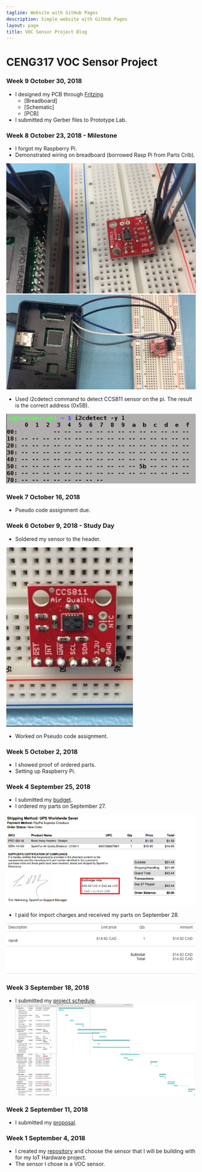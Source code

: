 ```yaml
---
tagline: Website with GitHub Pages
description: Simple website with GitHub Pages
layout: page
title: VOC Sensor Project Blog
---
```


# CENG317 VOC Sensor Project

### Week 9 October 30, 2018
* I designed my PCB through [Fritzing](https://github.com/PrincessHernandez/VOC_Sensor/blob/master/documentation/Fritzing%20CCS811/VOC-CCS311-Princess.fzz).
    * [Breadboard]
    * [Schematic]
    * [PCB]
* I submitted my Gerber files to Prototype Lab.

### Week 8 October 23, 2018 - Milestone
* I forgot my Raspberry Pi. 
* Demonstrated wiring on breadboard (borrowed Rasp Pi from Parts Crib).

![Image of Wiring1](https://github.com/PrincessHernandez/VOC_Sensor/blob/master/images/breadboardSensor(1).PNG?raw=true) ![Image of Wiring2](https://github.com/PrincessHernandez/VOC_Sensor/blob/master/images/breadboardSensor(2).PNG?raw=true)
* Used i2cdetect command to detect CCS811 sensor on the pi. The result is the correct address (0x5B).

![Image of Sensor Detected](https://github.com/PrincessHernandez/VOC_Sensor/blob/master/images/i2cDetect.PNG?raw=true)

### Week 7 October 16, 2018
* Pseudo code assignment due.

### Week 6 October 9, 2018 - Study Day
* Soldered my sensor to the header.

![Image of Soldered Sensor](https://github.com/PrincessHernandez/VOC_Sensor/blob/master/images/solderedSensor.PNG?raw=true)
* Worked on Pseudo code assignment.

### Week 5 October 2, 2018
* I showed proof of ordered parts.
* Setting up Raspberry Pi.

### Week 4 September 25, 2018
* I submitted my [budget](https://github.com/PrincessHernandez/VOC_Sensor/blob/master/documentation/Budget.xlsx).
* I ordered my parts on September 27.

![Image of Parts Receipt](https://github.com/PrincessHernandez/VOC_Sensor/blob/master/images/Ordered%20Parts.png?raw=true)
* I paid for import charges and received my parts on September 28.

![Image of Import Fee Receipt](https://github.com/PrincessHernandez/VOC_Sensor/blob/master/images/Import%20Fee.PNG?raw=true)

### Week 3 September 18, 2018
* I submitted my [project schedule](https://github.com/PrincessHernandez/VOC_Sensor/blob/master/documentation/ProjectSchedule.mpp).
![Image of Project Schedule](https://github.com/PrincessHernandez/VOC_Sensor/blob/master/images/ProjectSchedule.png?raw=true)

### Week 2 September 11, 2018
* I submitted my [proposal](https://github.com/PrincessHernandez/VOC_Sensor/blob/master/documentation/ProposalContentPrincessRev02.xlsx).

### Week 1 September 4, 2018
* I created my [repository](https://github.com/PrincessHernandez/VOC_Sensor) and choose the sensor that I will be building with for my IoT Hardware project.
* The sensor I chose is a VOC sensor.
